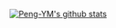 [![Peng-YM's github stats](https://github-readme-stats.vercel.app/api?username=Peng-YM&show_icons=true)](https://github.com/Peng-YM)



<!--
### Hi there 👋
**Peng-YM/Peng-YM** is a ✨ _special_ ✨ repository because its `README.md` (this file) appears on your GitHub profile.

Here are some ideas to get you started:

- 🔭 I’m currently working on ...
- 🌱 I’m currently learning ...
- 👯 I’m looking to collaborate on ...
- 🤔 I’m looking for help with ...
- 💬 Ask me about ...
- 📫 How to reach me: ...
- 😄 Pronouns: ...
- ⚡ Fun fact: ...


![Top Langs](https://github-readme-stats.vercel.app/api/top-langs/?username=Peng-YM&theme=buefy&layout=compact)
-->

